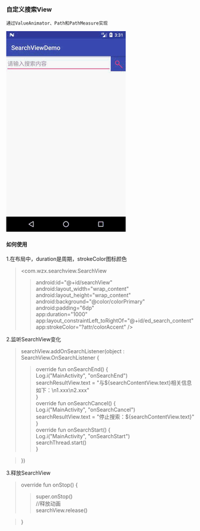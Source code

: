 ### 自定义搜索View
    通过ValueAnimator、Path和PathMeasure实现

![效果](https://github.com/Wzhixiang/SearchViewDemo/blob/master/screenRecord/device-2018-07-27-113156.gif)

#### 如何使用
1.在布局中，duration是周期，strokeColor图标颜色<br>
><com.wzx.searchview.SearchView<br>
>>android:id="@+id/searchView"<br>
  android:layout_width="wrap_content"<br>
  android:layout_height="wrap_content"<br>
  android:background="@color/colorPrimary"<br>
  android:padding="6dp"<br>
  app:duration="1000"<br>
  app:layout_constraintLeft_toRightOf="@+id/ed_search_content"<br>
  app:strokeColor="?attr/colorAccent" /><br>

2.监听SearchView变化<br>
>searchView.addOnSearchListener(object : SearchView.OnSearchListener {<br>
>>override fun onSearchEnd() {<br>
  Log.i("MainActivity", "onSearchEnd")<br>
  searchResultView.text = "与${searchContentView.text}相关信息如下：\n1.xxx\n2.xxx"<br>
  }<br>
  override fun onSearchCancel() {<br>
  Log.i("MainActivity", "onSearchCancel")<br>
  searchResultView.text = "停止搜索：${searchContentView.text}"<br>
  }<br>
  override fun onSearchStart() {<br>
  Log.i("MainActivity", "onSearchStart")<br>
  searchThread.start()<br>
  }<br>
  
>})<br>
  
3.释放SearchView
>override fun onStop() {<br>
>>super.onStop()<br>
  //释放动画<br>
  searchView.release()<br>
  
>}
